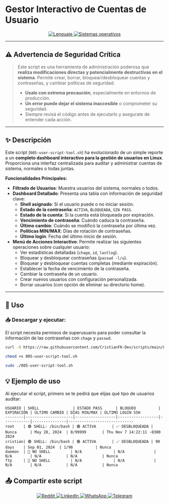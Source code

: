 # Gestor Interactivo de Cuentas de Usuario

<p align="center">
    <a href="https://www.man7.org/linux/man-pages/man1/bash.1.html">
        <img src="https://img.shields.io/badge/Lenguaje-Bash-4EAA25?style=flat&logo=gnubash&labelColor=363D44" alt="Lenguaje">
    </a>
    <a href="https://www.debian.org/">
        <img src="https://img.shields.io/badge/OS-Linux%20%7C%20Debian-blue?style=flat&logoColor=b0c0c0&labelColor=363D44" alt="Sistemas operativos">
    </a>
</p>

---

## ⚠️ Advertencia de Seguridad Crítica

> Este script es una herramienta de administración poderosa que **realiza modificaciones directas y potencialmente destructivas en el sistema**. Permite crear, borrar, bloquear/desbloquear cuentas y contraseñas, y cambiar políticas de seguridad.
> - **Usalo con extrema precaución**, especialmente en entornos de producción.
> - **Un error puede dejar el sistema inaccesible** o comprometer su seguridad.
> - Siempre revisá el código antes de ejecutarlo y asegurate de entender cada acción.

---

## ✨ Descripción

Este script (`005-user-script-tool.sh`) ha evolucionado de un simple reporte a un **completo dashboard interactivo para la gestión de usuarios en Linux**. Proporciona una interfaz centralizada para auditar y administrar cuentas de sistema, normales o todas juntas.

**Funcionalidades Principales:**
- **Filtrado de Usuarios**: Muestra usuarios del sistema, normales o todos.
- **Dashboard Detallado**: Presenta una tabla con información de seguridad clave:
  - **Shell asignado**: Si el usuario puede o no iniciar sesión.
  - **Estado de la contraseña**: `ACTIVA`, `BLOQUEADA`, `SIN PASS`.
  - **Estado de la cuenta**: Si la cuenta está bloqueada por expiración.
  - **Vencimiento de contraseña**: Cuándo caduca la contraseña.
  - **Último cambio**: Cuándo se modificó la contraseña por última vez.
  - **Políticas MIN/MAX**: Días de rotación de contraseñas.
  - **Último login**: Fecha del último inicio de sesión.
- **Menú de Acciones Interactivo**: Permite realizar las siguientes operaciones sobre cualquier usuario:
  - Ver estadísticas detalladas (`chage`, `id`, `lastlog`).
  - Bloquear y desbloquear contraseñas (`passwd -l/u`).
  - Bloquear y desbloquear cuentas completas (mediante expiración).
  - Establecer la fecha de vencimiento de la contraseña.
  - Cambiar la contraseña de un usuario.
  - Crear nuevos usuarios con configuración personalizada.
  - Borrar usuarios (con opción de eliminar su directorio home).

---

## 🚀 Uso

### 📥 Descargar y ejecutar:

El script necesita permisos de superusuario para poder consultar la información de las contraseñas con `chage` y `passwd`.

```bash
curl -O https://raw.githubusercontent.com/CristianFK-Dev/scripts/main/Linux/005-user-script-tool.sh

chmod +x 005-user-script-tool.sh

sudo ./005-user-script-tool.sh
```

## 💡 Ejemplo de uso

Al ejecutar el script, primero se te pedirá que elijas qué tipo de usuarios auditar:

```
USUARIO | SHELL               | ESTADO PASS      | BLOQUEO          | EXPIRACIÓN | ÚLTIMO CAMBIO | DÍAS MIN/MAX | ÚLTIMO LOGIN SSH
--------|---------------------|------------------|------------------|------------|---------------|-----------------------------
root    | 🟢 SHELL: /bin/bash | 🟢 ACTIVA       | ✅ DESBLOQUEADA | Nunca      | May 28, 2024  | 0/99999       | Thu Nov 7 14:22:11 -0300 2024
cristian| 🟢 SHELL: /bin/bash | 🟢 ACTIVA       | ✅ DESBLOQUEADA | 90 days    | Sep 01, 2024  | 1/90          | Nunca
daemon  | 🔴 NO SHELL         | N/A              | N/A             | N/A        | N/A           | N/A           | Nunca 
ftp     | 🔴 NO SHELL         | N/A              | N/A             | N/A        | N/A           | N/A           | Nunca
```

## 📤 Compartir este script

<p align="center">
    <a href="https://www.reddit.com/submit?url=https://github.com/CristianFK-Dev/scripts/blob/main/Linux/005-user-script-tool.sh">
        <img src="https://img.shields.io/badge/Compartir-FF4500?logo=reddit&logoColor=white" alt="Reddit" />
    </a>
    <a href="https://www.linkedin.com/sharing/share-offsite/?url=https://github.com/CristianFK-Dev/scripts/blob/main/Linux/005-user-script-tool.sh">
        <img src="https://img.shields.io/badge/LinkedIn-Compartir-0077B5?style=flat&logo=linkedin" alt="LinkedIn" />
    </a>
    <a href="https://wa.me/?text=Revisá%20este%20script:%20https://github.com/CristianFK-Dev/scripts/blob/main/Linux/005-user-script-tool.sh">
        <img src="https://img.shields.io/badge/Compartir-25D366?logo=whatsapp&logoColor=white" alt="WhatsApp" />
    </a>
    <a href="https://t.me/share/url?url=https://github.com/CristianFK-Dev/scripts/blob/main/Linux/005-user-script-tool.sh">
        <img src="https://img.shields.io/badge/Compartir-0088CC?logo=telegram&logoColor=white" alt="Telegram" />
    </a>
</p>
